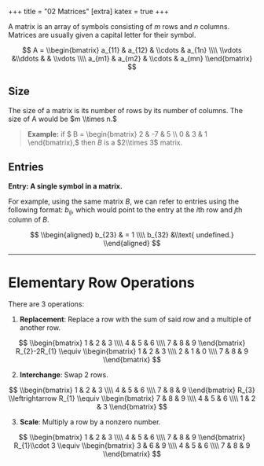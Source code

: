 +++
title = "02 Matrices"
[extra]
katex = true
+++

A matrix is an array of symbols consisting of $m$ rows and $n$ columns. Matrices are usually given a capital letter for their symbol.

$$
A =
\\begin{bmatrix}
a_{11} & a_{12} & \\cdots & a_{1n} \\\\
\\vdots &\\ddots  &  & \\vdots \\\\
a_{m1} & a_{m2} & \\cdots & a_{mn}
\\end{bmatrix}
$$

## Size
The size of a matrix is its number of rows by its number of columns. The size of A would be $m \\times n.$
> **Example:** if $ B = \\begin{bmatrix} 2 & -7 & 5 \\\\ 0 & 3 & 1 \\end{bmatrix},$ then $B$ is a $2\\times 3$ matrix.

## Entries
**Entry: A single symbol in a matrix.**

For example, using the same matrix $B$, we can refer to entries using the following format: $b_{ij},$ which would point to the entry at the $i$th row and $j$th column of $B.$

$$
\\begin{aligned}
b_{23} & = 1 \\\\
b_{32} &\\text{ undefined.}
\\end{aligned}
$$

---
# Elementary Row Operations
There are 3 operations:
1. **Replacement**: Replace a row with the sum of said row and a multiple of another row.

$$
\\begin{bmatrix}
1 & 2 & 3 \\\\
4 & 5 & 6 \\\\
7 & 8 & 9
\\end{bmatrix} R_{2}-2R_{1} \\equiv
\\begin{bmatrix}
1 & 2 & 3 \\\\
2 & 1 & 0 \\\\
7 & 8 & 9
\\end{bmatrix}
$$

2. **Interchange**: Swap 2 rows.

$$
\\begin{bmatrix}
1 & 2 & 3 \\\\
4 & 5 & 6 \\\\
7 & 8 & 9
\\end{bmatrix} R_{3} \\leftrightarrow R_{1} \\equiv
\\begin{bmatrix}
7 & 8 & 9 \\\\
4 & 5 & 6 \\\\
1 & 2 & 3
\\end{bmatrix}
$$

3. **Scale**: Multiply a row by a nonzero number.

$$
\\begin{bmatrix}
1 & 2 & 3 \\\\
4 & 5 & 6 \\\\
7 & 8 & 9
\\end{bmatrix} R_{1}\\cdot 3 \\equiv
\\begin{bmatrix}
3 & 6 & 9 \\\\
4 & 5 & 6 \\\\
7 & 8 & 9
\\end{bmatrix}
$$
